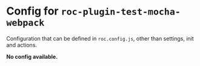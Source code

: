 # Config for `roc-plugin-test-mocha-webpack`

Configuration that can be defined in `roc.config.js`, other than settings, init and actions.

__No config available.__